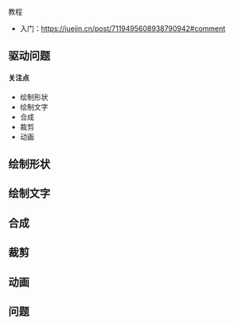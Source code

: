 教程

- 入门：https://juejin.cn/post/7119495608938790942#comment



## 驱动问题

#### 关注点

- 绘制形状
- 绘制文字
- 合成
- 裁剪
- 动画



## 绘制形状





## 绘制文字





## 合成





## 裁剪





## 动画





## 问题

